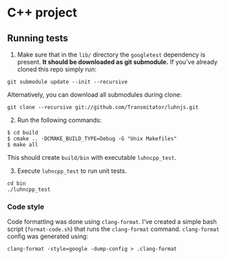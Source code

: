 # C++ project

## Running tests
1. Make sure that in the `lib/` directory the `googletest` dependency is present. 
**It should be downloaded as git submodule.**
If you've already cloned this repo simply run: 
```
git submodule update --init --recursive
``` 
Alternatively, you can download all submodules during clone:
```
git clone --recursive git://github.com/Transmitator/luhnjs.git
```

2. Run the following commands:
```
$ cd build
$ cmake .. -DCMAKE_BUILD_TYPE=Debug -G "Unix Makefiles"
$ make all
``` 
This should create `build/bin` with executable `luhncpp_test`.

3. Execute `luhncpp_test` to run unit tests.
```
cd bin 
./luhncpp_test
```

### Code style
Code formatting was done using `clang-format`. 
I've created a simple bash script (`format-code.sh`) that runs the `clang-format` command.
`clang-format` config was generated using: 
```
clang-format -style=google -dump-config > .clang-format
```